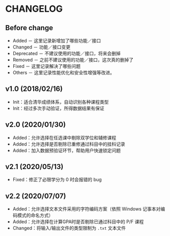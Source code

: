 # CHANGELOG

## Before change

* Added － 这里记录新增加了哪些功能／接口
* Changed － 功能／接口变更
* Deprecated － 不建议使用的功能／接口，将来会删掉
* Removed － 之前不建议使用的功能／接口，这次真的删掉了
* Fixed － 这里记录解决了哪些问题
* Others － 这里记录性能优化和安全性增强等改进。


## v1.0 (2018/02/16)

* Init：适合清华成绩体系，自动识别各种课程类型
* Init：经过多次手动验证，所得数据结果有保证

## v2.0 (2020/01/30)

* Added：允许选择在任选课中剔除双学位和辅修课程
* Added：允许选择是否剔除已重修通过科目中的挂科记录
* Added：加入数据预验证环节，帮助用户快速锁定问题

## v2.1 (2020/05/13)

* Fixed：修正了必限学分为 0 时会报错的 bug

## v2.2 (2020/07/07)

* Added：允许选择文本文件采用的字符编码方案（依照 Windows 记事本对编码模式的命名方式）
* Added：允许选择在计算GPA时是否剔除已通过科目中的 P/F 课程
* Changed：将输入/输出文件的类型限制为 `.txt` 文本文件
